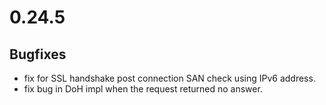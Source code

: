 # 0.24.5

## Bugfixes

* fix for SSL handshake post connection SAN check using IPv6 address.
* fix bug in DoH impl when the request returned no answer.